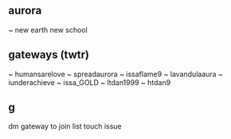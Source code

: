 ## aurora
~ new earth new school

## gateways (twtr)
~ humansarelove
~ spreadaurora
~ issaflame9
~ lavandulaaura
~ iunderachieve
~ issa_GOLD
~ ltdan1999
~ htdan9

## g
dm gateway to join list
touch issue
